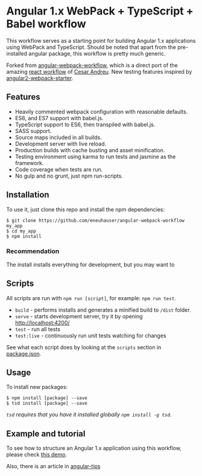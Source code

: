 # Angular 1.x WebPack + TypeScript + Babel workflow

This workflow serves as a starting point for building Angular 1.x applications using WebPack and TypeScript. Should be noted that apart from the pre-installed angular package, this workflow is pretty much generic.

Forked from [angular-webpack-workflow](https://github.com/Foxandxss/angular-webpack-workflow), which is a direct port of the amazing [react workflow](https://github.com/cesarandreu/web-app) of [Cesar Andreu](https://github.com/cesarandreu). New testing features inspired by [angular2-webpack-starter](https://github.com/AngularClass/angular2-webpack-starter).

## Features

* Heavily commented webpack configuration with reasonable defaults.
* ES6, and ES7 support with babel.js.
* TypeScript support to ES6, then transpiled with babel.js.
* SASS support.
* Source maps included in all builds.
* Development server with live reload.
* Production builds with cache busting and asset minification.
* Testing environment using karma to run tests and jasmine as the framework.
* Code coverage when tests are run.
* No gulp and no grunt, just npm run-scripts.

## Installation

To use it, just clone this repo and install the npm dependencies:

```shell
$ git clone https://github.com/eneuhauser/angular-webpack-workflow my_app
$ cd my_app
$ npm install
```

### Recommendation

The install installs everything for development, but you may want to 

## Scripts

All scripts are run with `npm run [script]`, for example: `npm run test`.

* `build` - performs installs and generates a minified build to `/dist` folder.
* `serve` - starts development server, try it by opening [http://localhost:4200/]()
* `test` - run all tests
* `test:live` - continuously run unit tests watching for changes

See what each script does by looking at the `scripts` section in [package.json](./package.json).

## Usage

To install new packages:

```shell
$ npm install [package] --save
$ tsd install [package] --save
```

*`tsd` requires that you have it installed globally `npm install -g tsd`.*

## Example and tutorial

To see how to structure an Angular 1.x application using this workflow, please check [this demo](https://github.com/Foxandxss/GermanWords-ng1-webpack).

Also, there is an article in [angular-tips](http://angular-tips.com/blog/2015/06/using-angular-1-dot-x-with-es6-and-webpack/)
